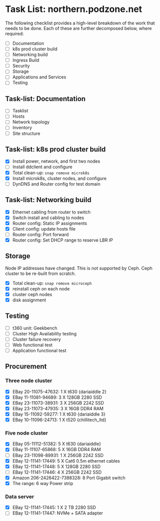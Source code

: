 # Task List: northern.podzone.net

The following checklist provides a high-level breakdown of the work that needs to be done. Each of these are further decomposed below, where required:

- [ ] Documentation
- [ ] k8s prod cluster build
- [ ] Networking build
- [ ] Ingress Build
- [ ] Security
- [ ] Storage
- [ ] Applications and Services
- [ ] Testing

## Task-list: Documentation

- [ ] Tasklist
- [ ] Hosts
- [ ] Network topology
- [ ] Inventory
- [ ] Site structure

## Task-list: k8s prod cluster build

- [X] Install power, network, and first two nodes
- [ ] Install ddclient and configure
- [X] Total clean-up: `snap remove microk8s`
- [X] Install microk8s, cluster nodes, and configure
- [ ] DynDNS and Router config for test domain

## Task-list: Networking build

- [X] Ethernet cabling from router to switch
- [X] Switch install and cabling to nodes
- [X] Router config: Static IP assignments
- [X] Client config: update hosts file
- [ ] Router config: Port forward
- [X] Router config: Set DHCP range to reserve LBR IP

## Storage

Node IP addresses have changed. This is not supported by Ceph. Ceph cluster to be re-built from scratch.

- [X] Total clean-up: `snap remove microceph`
- [X] reinstall ceph on each node
- [X] cluster ceph nodes
- [X] disk assignment

## Testing

- [ ] t360 unit: Geekbench
- [ ] Cluster High Availability testing
- [ ] Cluster failure recovery
- [ ] Web functional test
- [ ] Application functional test

## Procurement

### Three node cluster

- [X] EBay 20-11075-47632: 1 X t630 {dariaiddle 2}
- [X] EBay 11-11081-94689: 3 X 128GB 2280 SSD
- [X] EBay 23-11073-38931: 3 X 256GB 2242 SSD
- [X] EBay 23-11073-47935: 3 X 16GB DDR4 RAM
- [X] EBay 15-11092-59277: 1 X t630 {dariaiddle 3}
- [X] EBay 10-11096-24713: 1 X t520 {chillitech_ltd}

### Five node cluster

- [X] EBay 05-11112-51382: 5 X t630 {dariaiddle}
- [X] EBay 11-11107-65868: 5 X 16GB DDR4 RAM
- [ ] EBay 23-11098-89931: 1 X 256GB 2242 SSD
- [X] EBay 12-11141-17449: 5 X Cat6 0.5m ethernet cables
- [X] EBay 12-11141-17448: 5 X 128GB 2280 SSD
- [ ] EBay 12-11141-17446: 4 X 256GB 2242 SSD
- [X] Amazon 206-2426422-7388328: 8 Port Gigabit switch
- [X] The range: 6 way Power strip

### Data server

- [X] EBay 12-11141-17445: 1 X 2 TB 2280 SSD
- [ ] EBay 12-11141-17447: NVMe + SATA adapter
